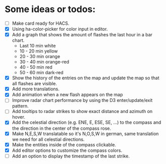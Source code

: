# Some ideas or todos:

- [ ] Make card ready for HACS.
- [x] Using ha-color-picker for color input in editor.
- [x] Add a graph that shows the amount of flashes the last hour in a bar chart.
  - Last 10 min white
  - 10 - 20 min yellow
  - 20 - 30 min orange
  - 30 - 40 min orange-red
  - 40 - 50 min red
  - 50 - 60 min dark-red
- [x] Show the history of the entries on the map and update the map so that all flashes are visible.
- [x] Add more translations.
- [x] Add animation when a new flash appears on the map
- [ ] Improve radar chart performance by using the D3 enter/update/exit pattern.
- [ ] Add tooltips to radar strikes to show exact distance and azimuth on hover.
- [x] Add the celestial direction (e.g. ENE, E, ESE, SE, …) to the compass and the direction in the center of the compass rose.
- [x] Make N,E,S,W translatable so it's N,O,S,W in german, same translation we need for all celestial directions.
- [x] Make the entities inside of the compass clickable.
- [x] Add editor options to customize the compass colors.
- [ ] Add an option to display the timestamp of the last strike.
